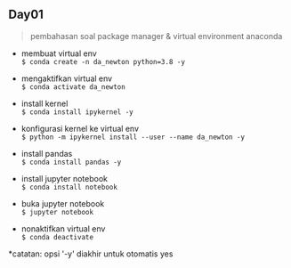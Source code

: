 ## Day01
> pembahasan soal package manager & virtual environment anaconda

- membuat virtual env \
`$ conda create -n da_newton python=3.8 -y`

- mengaktifkan virtual env \
`$ conda activate da_newton`

- install kernel \
`$ conda install ipykernel -y`

- konfigurasi kernel ke virtual env \
`$ python -m ipykernel install --user --name da_newton -y`

- install pandas \
`$ conda install pandas -y`

- install jupyter notebook \
`$ conda install notebook`

- buka jupyter notebook \
`$ jupyter notebook`


- nonaktifkan virtual env \
`$ conda deactivate`

*catatan: opsi '-y' diakhir untuk otomatis yes
